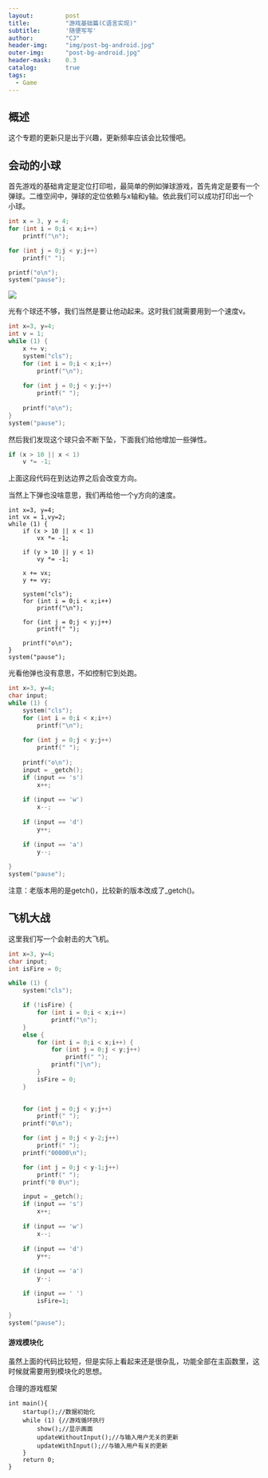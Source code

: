 ```yaml
---
layout: 		post
title: 			"游戏基础篇(C语言实现)"
subtitle: 		'随便写写'
author: 		"CJ"
header-img: 	"img/post-bg-android.jpg"
outer-img:		"post-bg-android.jpg"
header-mask: 	0.3
catalog: 		true
tags:
  - Game
---
```

## 概述
这个专题的更新只是出于兴趣，更新频率应该会比较慢吧。

## 会动的小球
首先游戏的基础肯定是定位打印啦，最简单的例如弹球游戏，首先肯定是要有一个弹球。二维空间中，弹球的定位依赖与x轴和y轴。依此我们可以成功打印出一个小球。
```c
int x = 3, y = 4;
for (int i = 0;i < x;i++)
	printf("\n");

for (int j = 0;j < y;j++)
	printf(" ");

printf("o\n");
system("pause");
```

![](https://a-photo-store.oss-cn-beijing.aliyuncs.com/in-posts/2020-05-06-print-ball.png)

光有个球还不够，我们当然是要让他动起来。这时我们就需要用到一个速度v。

```c
int x=3, y=4;
int v = 1;
while (1) {
	x += v;
	system("cls");
	for (int i = 0;i < x;i++) 
		printf("\n");
		
	for (int j = 0;j < y;j++) 
		printf(" ");
		
	printf("o\n");
}
system("pause");
```

然后我们发现这个球只会不断下坠，下面我们给他增加一些弹性。

```c
if (x > 10 || x < 1)
	v *= -1;
```

上面这段代码在到达边界之后会改变方向。

当然上下弹也没啥意思，我们再给他一个y方向的速度。
```
int x=3, y=4;
int vx = 1,vy=2;
while (1) {
	if (x > 10 || x < 1)
		vx *= -1;

	if (y > 10 || y < 1)
		vy *= -1;

	x += vx;
	y += vy;

	system("cls");
	for (int i = 0;i < x;i++) 
		printf("\n");
		
	for (int j = 0;j < y;j++) 
		printf(" ");
		
	printf("o\n");
}
system("pause");
```

光看他弹也没有意思，不如控制它到处跑。
```c
int x=3, y=4;
char input;
while (1) {
	system("cls");
	for (int i = 0;i < x;i++) 
		printf("\n");
		
	for (int j = 0;j < y;j++) 
		printf(" ");
		
	printf("o\n");
	input = _getch();
	if (input == 's') 
		x++;
	
	if (input == 'w') 
		x--;
		
	if (input == 'd') 
		y++;
		
	if (input == 'a') 
		y--;
		
}
system("pause");
```

注意：老版本用的是getch()，比较新的版本改成了_getch()。

## 飞机大战
这里我们写一个会射击的大飞机。
```c
int x=3, y=4;
char input;
int isFire = 0;

while (1) {
	system("cls");

	if (!isFire) {
		for (int i = 0;i < x;i++)
			printf("\n");
	}
	else {
		for (int i = 0;i < x;i++) {
			for (int j = 0;j < y;j++) 
				printf(" ");
			printf("|\n");
		}
		isFire = 0;
	}

		
	for (int j = 0;j < y;j++) 
		printf(" ");
	printf("0\n");

	for (int j = 0;j < y-2;j++)
		printf(" ");
	printf("00000\n");

	for (int j = 0;j < y-1;j++)
		printf(" ");
	printf("0 0\n");

	input = _getch();
	if (input == 's') 
		x++;
	
	if (input == 'w') 
		x--;
		
	if (input == 'd') 
		y++;
	
	if (input == 'a') 
		y--;
		
	if (input == ' ') 
		isFire=1;
	
}
system("pause");
```

#### 游戏模块化
虽然上面的代码比较短，但是实际上看起来还是很杂乱，功能全部在主函数里，这时候就需要用到模块化的思想。

合理的游戏框架
```
int main(){
	startup();//数据初始化
	while (1) {//游戏循环执行
		show();//显示画面
		updateWithoutInput();//与输入用户无关的更新
		updateWithInput();//与输入用户有关的更新
	}
	return 0;
}
```